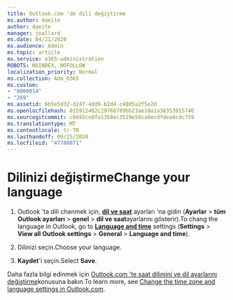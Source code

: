 ```yaml
---
title: Outlook.com 'de dili değiştirme
ms.author: daeite
author: daeite
manager: joallard
ms.date: 04/21/2020
ms.audience: Admin
ms.topic: article
ms.service: o365-administration
ROBOTS: NOINDEX, NOFOLLOW
localization_priority: Normal
ms.collection: Adm_O365
ms.custom:
- "8000014"
- "269"
ms.assetid: 6b5e5d32-d247-4dd9-b2d4-c4805a2f5e2d
ms.openlocfilehash: 015912482c29766789bb23ae18a1a36353915746
ms.sourcegitcommit: c6692ce0fa1358ec3529e59ca0ecdfdea4cdc759
ms.translationtype: MT
ms.contentlocale: tr-TR
ms.lasthandoff: 09/15/2020
ms.locfileid: "47780871"
---
```

# <a name="change-your-language"></a><span data-ttu-id="5d482-102">Dilinizi değiştirme</span><span class="sxs-lookup"><span data-stu-id="5d482-102">Change your language</span></span>

1. <span data-ttu-id="5d482-103">Outlook 'ta dili chanmek için, [**dil ve saat**](https://outlook.live.com/mail/options/general/timeAndLanguage/regional) ayarları 'na gidin (**Ayarlar** \> **tüm Outlook ayarları**  >  **genel**  >  **dil ve saat**ayarlarını gösterir).</span><span class="sxs-lookup"><span data-stu-id="5d482-103">To chang the language in Outlook, go to [**Language and time**](https://outlook.live.com/mail/options/general/timeAndLanguage/regional) settings (**Settings** \> **View all Outlook settings** > **General** > **Language and time**).</span></span>

2. <span data-ttu-id="5d482-104">Dilinizi seçin.</span><span class="sxs-lookup"><span data-stu-id="5d482-104">Choose your language.</span></span>

3. <span data-ttu-id="5d482-105">**Kaydet**'i seçin.</span><span class="sxs-lookup"><span data-stu-id="5d482-105">Select **Save**.</span></span>

<span data-ttu-id="5d482-106">Daha fazla bilgi edinmek için [Outlook.com 'te saat dilimini ve dil ayarlarını değiştirme](https://go.microsoft.com/fwlink/p/?linkid=873132)konusuna bakın.</span><span class="sxs-lookup"><span data-stu-id="5d482-106">To learn more, see [Change the time zone and language settings in Outlook.com](https://go.microsoft.com/fwlink/p/?linkid=873132).</span></span>